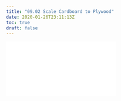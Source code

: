```yaml
---
title: "09.02 Scale Cardboard to Plywood"
date: 2020-01-26T23:11:13Z
toc: true
draft: false
---
```


![Link to included file content](../../../../making/scale-cardboard-to-plywood.md)
